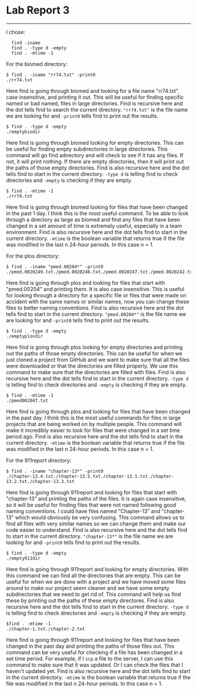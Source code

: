 # Lab Report 3
***
I chose:
```
  find -iname
  find . -type d -empty
  find . -mtime -1
```

For the biomed directory:
```
$ find . -iname "rr74.txt" -print0
./rr74.txt
```
Here find is going through biomed and looking for a file name "rr74.txt", case insensitive, and printing it out. This will be useful for finding specific named or bad named, files in large directories. Find is recursive here and the dot tells find to search the current directory. `"rr74.txt"` is the file name we are looking for and `-print0` tells find to print out the results.
```
$ find . -type d -empty
./emptybiodir
```
Here find is going through biomed looking for empty directories. This can be useful for finding empty subdirectories in large directories. This command 
will go find adirectory and will check to see if it has any files. If not, it will print nothing. If there are empty directories, then it will print
out the paths of those empty directories. Find is also recursive here and the dot tells find to start in the current directory. `-type d` is telling find to check directories and `-empty` is checking if they are empty.
```
$ find . -mtime -1
./rr74.txt
```
Here find is going through biomed looking for files that have been changed in the past 1 day. I think this is the most useful command. To be able to look 
through a directory as large as biomed and find any files that have been changed in a set amount of time is extremely useful, especially in a team environment. Find is also recursive here and the dot tells find to start in the current directory. 
`-mtime` is the boolean variable that returns true if the file was modified in the last n 24-hour periods. In this case n = 1.

For the plos directory:
```
$ find . -iname "pmed.00204*" -print0
./pmed.0020249.txt./pmed.0020246.txt./pmed.0020247.txt./pmed.0020242.txt
```
Here find is going through plos and looking for files that start with "pmed.00204" and printing them. It is also case insensitive. This is useful for looking through a directory for a specific file or files that were made on accident with the same names or similar names, now you can change these files
to better naming conventions. Find is also recursive here and the dot tells find to start in the current directory.
`"pmed.00204*"` is the file name we are looking for and `-print0` tells find to print out the results.

```
$ find . -type d -empty
./emptyplosdir
```
Here find is going through plos looking for empty directories and printing out the paths of those empty directories. This can be useful for when we just 
cloned a project from GitHub and we want to make sure that all the files were downloaded or that the directories are filled properly. We use this command 
to make sure that the directories are filled with files. Find is also recursive here and the dot tells find to start in the current directory. `-type d` is telling find to check directories and `-empty` is checking if they are empty.

```
$ find . -mtime -1
./pmed002047.txt
```
Here find is going through plos and looking for files that have been changed in the past day. I think this is the most useful commands for files in 
large projects that are being worked on by multiple people. This command will make it incredibly easier to look for files that were changed in a set 
time period ago. Find is also recursive here and the dot tells find to start in the current directory.
`-mtime` is the boolean variable that returns true if the file was modified in the last n 24-hour periods. In this case n = 1.

For the 911report directory:
```
$ find . -iname "chapter-13*" -print0
./chapter-13.4.txt./chapter-13.5.txt./chapter-13.1.txt./chapter-13.2.txt./chapter-13.3.txt
```
Here find is going through 911report and looking for files that start with "chapter-13" and printing the paths of the files. It is again case insensitive, 
so it will be useful for finding files that were not named following good naming conventions. I could have files named "Chapter-13" and "chapter-13" which
would obviously be very confusing. This command allows us to find all files with very similar names so we can change them and make our code easier to 
understand. Find is also recursive here and the dot tells find to start in the current directory. `"chapter-13*"` is the file name we are looking for and `-print0` tells find to print out the results.
```
$ find . -type d -empty
./empty911dir
```
Here find is going through 911report and looking for empty directories. With this command we can find all the directories that are empty. This can be 
useful for when we are done with a project and we have moved some files around to make our project seem cleaner and we have some empty subdirectories
that we need to get rid of. This command will help us find these by printing out the paths of these empty directores.
Find is also recursive here and the dot tells find to start in the current directory. `-type d` is telling find to check directories and `-empty` is checking if they are empty.
```
$find . -mtime -1
./chapter-1.txt./chapter-2.txt
```
Here find is going through 911report and looking for files that have been changed in the past day and printing the paths of those files out. This command
can be very useful for checking if a file has been changed in a set time period. For example, if I `scp` a file to the server, I can use this command to
make sure that it was updated. Or I can check the files that I haven't updated yet. Find is also recursive here and the dot tells find to start in the current directory. `-mtime` is the boolean variable that returns true if the file was modified in the last n 24-hour periods. In this case n = 1.







